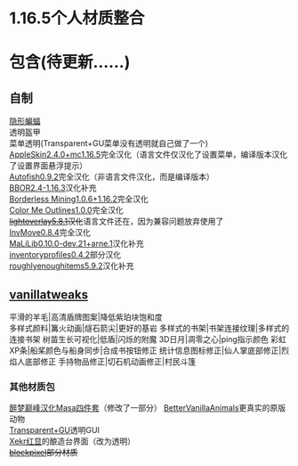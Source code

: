 # 1.16.5个人材质整合  
# 包含(待更新……)  
## 自制  
[隐形蝙蝠](https://github.com/Oururis/IBat)  
透明盔甲  
菜单透明(Transparent+GU菜单没有透明就自己做了一个)  
[AppleSkin2.4.0+mc1.16.5](https://minecraft.curseforge.com/projects/appleskin)完全汉化（语言文件仅汉化了设置菜单，编译版本汉化了设置界面悬浮提示）  
[Autofish0.9.2](https://minecraft.curseforge.com/projects/autofish)完全汉化（非语言文件汉化，而是编译版本）  
[BBOR2.4-1.16.3](https://www.curseforge.com/minecraft/mc-mods/bounding-box-outline-reloaded)汉化补充  
[Borderless Mining1.0.6+1.16.2](https://github.com/comp500/BorderlessMining)完全汉化  
[Color Me Outlines1.0.0](https://www.curseforge.com/minecraft/mc-mods/color-me-outlines)完全汉化  
~~[lightoverlay5.8.1](https://www.curseforge.com/minecraft/mc-mods/light-overlay)汉化~~语言文件还在，因为兼容问题放弃使用了  
[InvMove0.8.4](https://github.com/PieKing1215/InvMove)完全汉化  
[MaLiLib0.10.0-dev.21+arne.1](https://www.curseforge.com/minecraft/mc-mods/malilib)汉化补充  
[inventoryprofiles0.4.2](https://www.curseforge.com/minecraft/mc-mods/inventory-profiles)部分汉化  
[roughlyenoughitems5.9.2](https://www.curseforge.com/minecraft/mc-mods/roughly-enough-items)汉化补充  

## [vanillatweaks](https://vanillatweaks.net/picker/resource-packs/)  
平滑的羊毛|高清盾牌图案|降低紫珀块饱和度  
多样式颜料|篝火动画|燧石箭尖|更好的基岩
多样式的书架|书架连接纹理|多样式的连接书架
树苗生长可视化|低盾|闪烁的附魔
3D日月|凋零之心|ping指示颜色
彩虹XP条|船桨颜色与船身同步|合成书按钮修正
统计信息图标修正|仙人掌底部修正|烈焰人底部修正
手持物品修正|切石机动画修正|村民斗篷  
### 其他材质包  
[醉梦巅峰汉化Masa四件套](https://space.bilibili.com/13205801)（修改了一部分）
[BetterVanillaAnimals](https://www.curseforge.com/minecraft/texture-packs/better-vanilla-animals)更真实的原版动物  
[Transparent+GU](https://www.curseforge.com/minecraft/texture-packs/transparent-gui-ultimate)透明GUI  
[Xekr红显](https://www.curseforge.com/minecraft/texture-packs/xekr-redstone-display)的酿造台界面（改为透明）  
~~[blockpixel](https://www.curseforge.com/minecraft/texture-packs/blockpixel)部分材质~~  
